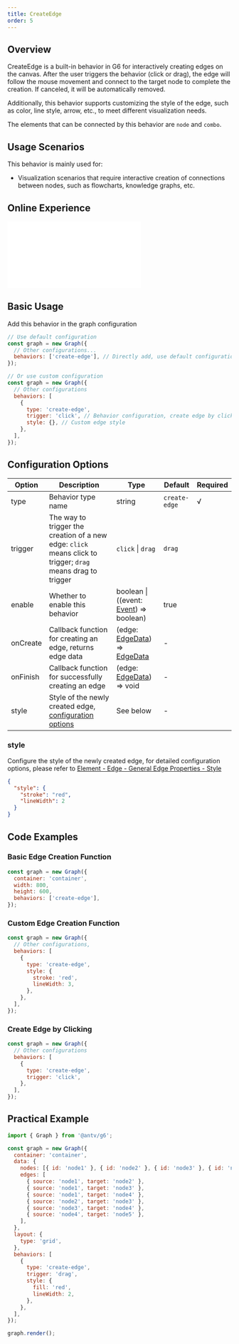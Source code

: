 ```yaml
---
title: CreateEdge
order: 5
---
```


## Overview

CreateEdge is a built-in behavior in G6 for interactively creating edges on the canvas. After the user triggers the behavior (click or drag), the edge will follow the mouse movement and connect to the target node to complete the creation. If canceled, it will be automatically removed.

Additionally, this behavior supports customizing the style of the edge, such as color, line style, arrow, etc., to meet different visualization needs.

The elements that can be connected by this behavior are `node` and `combo`.

## Usage Scenarios

This behavior is mainly used for:

- Visualization scenarios that require interactive creation of connections between nodes, such as flowcharts, knowledge graphs, etc.

## Online Experience

<embed src="@/common/api/behaviors/create-edge.md"></embed>

## Basic Usage

Add this behavior in the graph configuration

```javascript
// Use default configuration
const graph = new Graph({
  // Other configurations...
  behaviors: ['create-edge'], // Directly add, use default configuration
});

// Or use custom configuration
const graph = new Graph({
  // Other configurations
  behaviors: [
    {
      type: 'create-edge',
      trigger: 'click', // Behavior configuration, create edge by clicking
      style: {}, // Custom edge style
    },
  ],
});
```

## Configuration Options

| Option   | Description                                                                                                 | Type                                                                                                     | Default       | Required |
| -------- | ----------------------------------------------------------------------------------------------------------- | -------------------------------------------------------------------------------------------------------- | ------------- | -------- |
| type     | Behavior type name                                                                                          | string                                                                                                   | `create-edge` | √        |
| trigger  | The way to trigger the creation of a new edge: `click` means click to trigger; `drag` means drag to trigger | `click` \| `drag`                                                                                        | `drag`        |          |
| enable   | Whether to enable this behavior                                                                             | boolean \| ((event: [Event](/en/api/event#event-object-properties)) => boolean)                          | true          |          |
| onCreate | Callback function for creating an edge, returns edge data                                                   | (edge: [EdgeData](/en/manual/data#edge-data-edgedata)) => [EdgeData](/en/manual/data#edge-data-edgedata) | -             |          |
| onFinish | Callback function for successfully creating an edge                                                         | (edge: [EdgeData](/en/manual/data#edge-data-edgedata)) => void                                           | -             |          |
| style    | Style of the newly created edge, [configuration options](#style)                                            | See below                                                                                                | -             |          |

### style

Configure the style of the newly created edge, for detailed configuration options, please refer to [Element - Edge - General Edge Properties - Style](/en/manual/element/edge/base-edge#style)

```json
{
  "style": {
    "stroke": "red",
    "lineWidth": 2
  }
}
```

## Code Examples

### Basic Edge Creation Function

```javascript
const graph = new Graph({
  container: 'container',
  width: 800,
  height: 600,
  behaviors: ['create-edge'],
});
```

### Custom Edge Creation Function

```javascript
const graph = new Graph({
  // Other configurations,
  behaviors: [
    {
      type: 'create-edge',
      style: {
        stroke: 'red',
        lineWidth: 3,
      },
    },
  ],
});
```

### Create Edge by Clicking

```javascript
const graph = new Graph({
  // Other configurations
  behaviors: [
    {
      type: 'create-edge',
      trigger: 'click',
    },
  ],
});
```

## Practical Example

```js | ob { inject: true }
import { Graph } from '@antv/g6';

const graph = new Graph({
  container: 'container',
  data: {
    nodes: [{ id: 'node1' }, { id: 'node2' }, { id: 'node3' }, { id: 'node4' }, { id: 'node5' }],
    edges: [
      { source: 'node1', target: 'node2' },
      { source: 'node1', target: 'node3' },
      { source: 'node1', target: 'node4' },
      { source: 'node2', target: 'node3' },
      { source: 'node3', target: 'node4' },
      { source: 'node4', target: 'node5' },
    ],
  },
  layout: {
    type: 'grid',
  },
  behaviors: [
    {
      type: 'create-edge',
      trigger: 'drag',
      style: {
        fill: 'red',
        lineWidth: 2,
      },
    },
  ],
});

graph.render();
```
